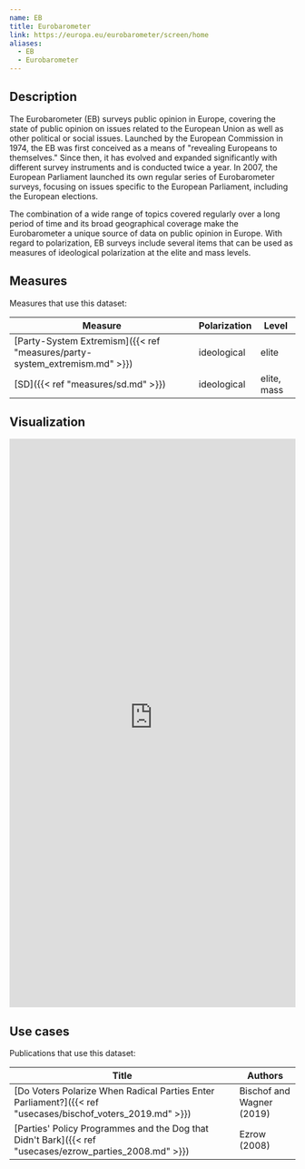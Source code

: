 ```yaml
---
name: EB
title: Eurobarometer
link: https://europa.eu/eurobarometer/screen/home
aliases:
  - EB
  - Eurobarometer
---
```

## Description

The Eurobarometer (EB) surveys public opinion in Europe, covering the state of public opinion on issues related to the European Union as well as other political or social issues. Launched by the European Commission in 1974, the EB was first conceived as a means of "revealing Europeans to themselves." Since then, it has evolved and expanded significantly with different survey instruments and is conducted twice a year. In 2007, the European Parliament launched its own regular series of Eurobarometer surveys, focusing on issues specific to the European Parliament, including the European elections.

The combination of a wide range of topics covered regularly over a long period of time and its broad geographical coverage make the Eurobarometer a unique source of data on public opinion in Europe. With regard to polarization, EB surveys include several items that can be used as measures of ideological polarization at the elite and mass levels.

## Measures
Measures that use this dataset:

| Measure                                                        | Polarization | Level       |
| -------------------------------------------------------------- | ------------ | ----------- |
| [Party-System Extremism]({{< ref "measures/party-system_extremism.md" >}}) | ideological  | elite       |
| [SD]({{< ref "measures/sd.md" >}})                                         | ideological  | elite, mass |

## Visualization
<iframe src="https://felixgruenewald.shinyapps.io/polarapp/?dataset=eb&measure=sd_mass"
    frameborder="0"
    scrolling="yes" 
    style="overflow:hidden;width:100%" 
    height="1000" 
    width="100%"></iframe>

## Use cases
Publications that use this dataset:

| Title                                                                                          | Authors                   |
| ---------------------------------------------------------------------------------------------- | ------------------------- |
| [Do Voters Polarize When Radical Parties Enter Parliament?]({{< ref "usecases/bischof_voters_2019.md" >}}) | Bischof and Wagner (2019) |
| [Parties' Policy Programmes and the Dog that Didn't Bark]({{< ref "usecases/ezrow_parties_2008.md" >}})    | Ezrow (2008)              |

